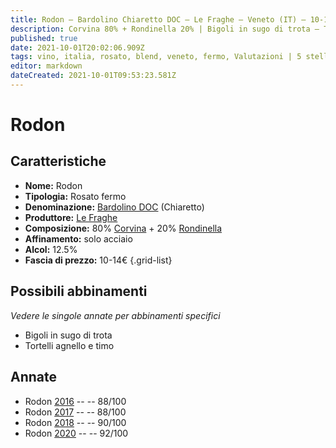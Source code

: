 ```yaml
---
title: Rodon – Bardolino Chiaretto DOC – Le Fraghe – Veneto (IT) – 10-14€ – 3★-5★
description: Corvina 80% + Rondinella 20% | Bigoli in sugo di trota – Tortelli agnello e timo
published: true
date: 2021-10-01T20:02:06.909Z
tags: vino, italia, rosato, blend, veneto, fermo, Valutazioni | 5 stelle, Prezzi | 10-14€, corvina, rondinella, Bigoli in sugo di trota, Tortelli agnello e timo
editor: markdown
dateCreated: 2021-10-01T09:53:23.581Z
---
```


# Rodon

## Caratteristiche
- **Nome:** Rodon
- **Tipologia:** Rosato fermo
- **Denominazione:** [Bardolino DOC](/denominazioni/Italia/Veneto/DOC/Bardolino) (Chiaretto)
- **Produttore:** [Le Fraghe](/produttori/Italia/Veneto/Le-Fraghe) 
- **Composizione:** 80% [Corvina](/vitigni/Italia/bacca-nera/corvina) + 20% [Rondinella](/vitigni/Italia/bacca-nera/rondinella)
- **Affinamento:** solo acciaio
- **Alcol:** 12.5%
- **Fascia di prezzo:** 10-14€
{.grid-list}

## Possibili abbinamenti
*Vedere le singole annate per abbinamenti specifici*

- Bigoli in sugo di trota
- Tortelli agnello e timo


## Annate
- Rodon [2016](vini/Italia/Veneto/Le-Fraghe/Rodon/2016) -- <span class="star-3"></span> -- 88/100
- Rodon [2017](vini/Italia/Veneto/Le-Fraghe/Rodon/2017) -- <span class="star-3"></span> -- 88/100
- Rodon [2018](vini/Italia/Veneto/Le-Fraghe/Rodon/2018) -- <span class="star-4"></span> -- 90/100
- Rodon [2020](vini/Italia/Veneto/Le-Fraghe/Rodon/2020) -- <span class="star-5"></span> -- 92/100
